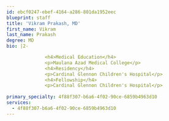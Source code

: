 ```yaml
---
id: ebcf0247-ebef-4164-a286-801da1952eec
blueprint: staff
title: 'Vikram Prakash, MD'
first_name: Vikram
last_name: Prakash
degree: MD
bio: |2-

              <h4>Medical Education</h4>
              <p>Maulana Azad Medical College</p>
              <h4>Residency</h4>
              <p>Cardinal Glennon Children's Hospital</p>
              <h4>Fellowship</h4>
              <p>Cardinal Glennon Children's Hospital</p>
          
primary_specialty: 4f88f307-b6a6-4f02-90ce-6859b4963d10
services:
  - 4f88f307-b6a6-4f02-90ce-6859b4963d10
---
```

